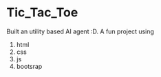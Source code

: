 # Tic_Tac_Toe
Built an utility based AI agent :D.
A fun project using 
1. html
2. css
3. js
4. bootsrap
